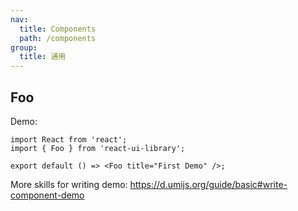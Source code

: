 ```yaml
---
nav:
  title: Components
  path: /components
group:
  title: 通用
---
```


## Foo

Demo:

```tsx
import React from 'react';
import { Foo } from 'react-ui-library';

export default () => <Foo title="First Demo" />;
```

More skills for writing demo: https://d.umijs.org/guide/basic#write-component-demo
